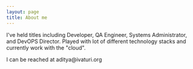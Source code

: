 ```yaml
---
layout: page
title: About me
---
```


I've held titles including Developer, QA Engineer, Systems Administrator, and DevOPS Director.
Played with lot of different technology stacks and currently work with the "cloud".

I can be reached at aditya&#64;ivaturi&#46;org
